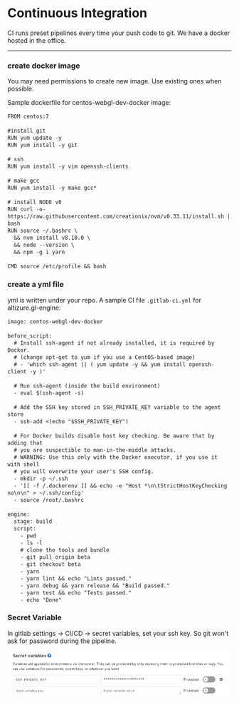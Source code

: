 # Continuous Integration

CI runs preset pipelines every time your push code to git. We have a docker hosted in the office.

---

### create docker image

You may need permissions to create new image. Use existing ones when possible.

Sample dockerfile for centos-webgl-dev-docker image:

```
FROM centos:7

#install git
RUN yum update -y
RUN yum install -y git

# ssh
RUN yum install -y vim openssh-clients

# make gcc
RUN yum install -y make gcc*

# install NODE v8
RUN curl -o- https://raw.githubusercontent.com/creationix/nvm/v0.33.11/install.sh | bash
RUN source ~/.bashrc \
  && nvm install v8.10.0 \ 
  && node --version \
  && npm -g i yarn 

CMD source /etc/profile && bash
```

### create a yml file

yml is written under your repo. A sample CI file `.gitlab-ci.yml` for altizure.gl-engine:

```
image: centos-webgl-dev-docker

before_script:
  # Install ssh-agent if not already installed, it is required by Docker.
  # (change apt-get to yum if you use a CentOS-based image)
  # - 'which ssh-agent || ( yum update -y && yum install openssh-client -y )'

  # Run ssh-agent (inside the build environment)
  - eval $(ssh-agent -s)

  # Add the SSH key stored in SSH_PRIVATE_KEY variable to the agent store
  - ssh-add <(echo "$SSH_PRIVATE_KEY")

  # For Docker builds disable host key checking. Be aware that by adding that
  # you are suspectible to man-in-the-middle attacks.
  # WARNING: Use this only with the Docker executor, if you use it with shell
  # you will overwrite your user's SSH config.
  - mkdir -p ~/.ssh
  - '[[ -f /.dockerenv ]] && echo -e "Host *\n\tStrictHostKeyChecking no\n\n" > ~/.ssh/config'
  - source /root/.bashrc

engine:
  stage: build
  script:
    - pwd
    - ls -l
    # clone the tools and bundle
    - git pull origin beta
    - git checkout beta
    - yarn
    - yarn lint && echo "Lints passed."
    - yarn debug && yarn release && "Build passed."
    - yarn test && echo "Tests passed."
    - echo "Done"
```

### Secret Variable

In gitlab settings -&gt; CI/CD -&gt; secret variables, set your ssh key. So git won't ask for password during the pipeline.

![](/assets/novice-ci-secret-variables.png)

